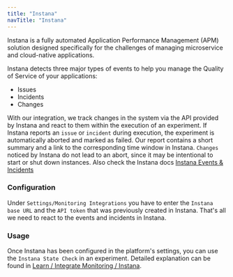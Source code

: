 ```yaml
---
title: "Instana"
navTitle: "Instana"
---
```

Instana is a fully automated Application Performance Management (APM) solution designed specifically for the challenges of managing microservice and
cloud-native applications.

Instana detects three major types of events to help you manage the Quality of Service of your applications:

- Issues
- Incidents
- Changes

With our integration, we track changes in the system via the API provided by Instana and react to them within the execution of an experiment. If Instana reports
an `issue` or `incident` during execution, the experiment is automatically aborted and marked as failed. Our report contains a short summary and a link to the
corresponding time window in Instana.
`Changes` noticed by Instana do not lead to an abort, since it may be intentional to start or shut down instances. Also check the Instana
docs [Instana Events & Incidents](https://docs.instana.io/core_concepts/events_and_incidents/)

### Configuration

Under `Settings/Monitoring Integrations` you have to enter the `Instana base URL` and the `API token` that was previously created in Instana.
That's all we need to react to the events and incidents in Instana.

### Usage

Once Instana has been configured in the platform's settings, you can use the `Instana State Check` in an experiment. Detailed explanation can be found in [Learn / Integrate Monitoring / Instana](../../learn/40-integrate-monitoring/30-instana).
